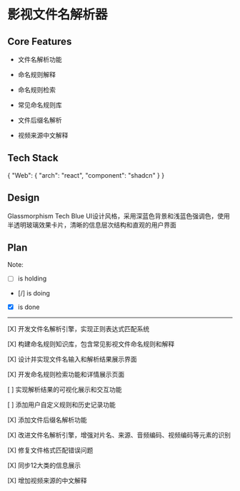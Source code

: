 # 影视文件名解析器

## Core Features

- 文件名解析功能

- 命名规则解释

- 命名规则检索

- 常见命名规则库

- 文件后缀名解析

- 视频来源中文解释

## Tech Stack

{
  "Web": {
    "arch": "react",
    "component": "shadcn"
  }
}

## Design

Glassmorphism Tech Blue UI设计风格，采用深蓝色背景和浅蓝色强调色，使用半透明玻璃效果卡片，清晰的信息层次结构和直观的用户界面

## Plan

Note: 

- [ ] is holding
- [/] is doing
- [X] is done

---

[X] 开发文件名解析引擎，实现正则表达式匹配系统

[X] 构建命名规则知识库，包含常见影视文件命名规则和解释

[X] 设计并实现文件名输入和解析结果展示界面

[X] 开发命名规则检索功能和详情展示页面

[ ] 实现解析结果的可视化展示和交互功能

[ ] 添加用户自定义规则和历史记录功能

[X] 添加文件后缀名解析功能

[X] 改进文件名解析引擎，增强对片名、来源、音频编码、视频编码等元素的识别

[X] 修复文件格式匹配错误问题

[X] 同步12大类的信息展示

[X] 增加视频来源的中文解释
